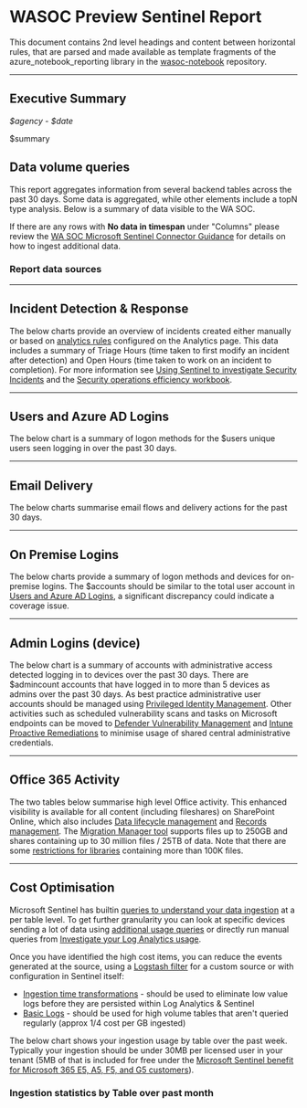 # WASOC Preview Sentinel Report

This document contains 2nd level headings and content between horizontal rules, that are parsed and made available as template fragments of the azure_notebook_reporting library in the [wasoc-notebook](https://github.com/wagov/wasoc-notebook) repository.

---

## Executive Summary

*$agency - $date*

$summary

## Data volume queries

This report aggregates information from several backend tables across the past 30 days.
Some data is aggregated, while other elements include a topN type analysis.
Below is a summary of data visible to the WA SOC.

If there are any rows with **No data in timespan** under "Columns" please review the [WA SOC Microsoft Sentinel Connector Guidance](https://github.com/wagov/soc-onboarding/blob/main/Sentinel-Connector-Guidance.md) for details on how to ingest additional data.

### Report data sources

---

## Incident Detection & Response

The below charts provide an overview of incidents created either manually or based on [analytics rules](https://learn.microsoft.com/en-us/azure/sentinel/detect-threats-built-in) configured on the Analytics page. This data includes a summary of Triage Hours (time taken to first modify an incident after detection) and Open Hours (time taken to work on an incident to completion). For more information see [Using Sentinel to investigate Security Incidents](https://learn.microsoft.com/en-us/azure/sentinel/investigate-cases) and the [Security operations efficiency workbook](https://learn.microsoft.com/en-us/azure/sentinel/manage-soc-with-incident-metrics#security-operations-efficiency-workbook).

---

## Users and Azure AD Logins

The below chart is a summary of logon methods for the $users unique users seen logging in over the past 30 days.

---

## Email Delivery

The below charts summarise email flows and delivery actions for the past 30 days.

---

## On Premise Logins

The below charts provide a summary of logon methods and devices for on-premise logins. The $accounts should be similar to the total user account in [Users and Azure AD Logins](#users_and_azure_ad_logins-title), a significant discrepancy could indicate a coverage issue.

---

## Admin Logins (device)

The below chart is a summary of accounts with administrative access detected logging in to devices over the past 30 days. There are $admincount accounts that have logged in to more than 5 devices as admins over the past 30 days. As best practice administrative user accounts should be managed using [Privileged Identity Management](https://learn.microsoft.com/en-us/azure/active-directory/privileged-identity-management/pim-deployment-plan). Other activities such as scheduled vulnerability scans and tasks on Microsoft endpoints can be moved to [Defender Vulnerability Management](https://learn.microsoft.com/en-us/microsoft-365/security/defender-vulnerability-management/tvm-dashboard-insights?view=o365-worldwide) and [Intune Proactive Remediations](https://learn.microsoft.com/en-us/mem/analytics/proactive-remediations) to minimise usage of shared central administrative credentials.

---

## Office 365 Activity

The two tables below summarise high level Office activity. This enhanced visibility is available for all content (including fileshares) on SharePoint Online, which also includes [Data lifecycle management](https://learn.microsoft.com/en-au/microsoft-365/compliance/data-lifecycle-management?view=o365-worldwide) and [Records management](https://learn.microsoft.com/en-au/microsoft-365/compliance/records-management?view=o365-worldwide). The [Migration Manager tool](https://learn.microsoft.com/en-us/sharepointmigration/mm-get-started) supports files up to 250GB and shares containing up to 30 million files / 25TB of data. Note that there are some [restrictions for libraries](https://support.office.com/article/b4038448-ec0e-49b7-b853-679d3d8fb784) containing more than 100K files.

---

## Cost Optimisation

Microsoft Sentinel has builtin [queries to understand your data ingestion](https://docs.microsoft.com/en-us/azure/sentinel/billing-monitor-costs#run-queries-to-understand-your-data-ingestion) at a per table level. To get further granularity you can look at specific devices sending a lot of data using [additional usage queries](https://docs.microsoft.com/en-us/azure/azure-monitor/logs/log-analytics-workspace-insights-overview#additional-usage-queries) or directly run manual queries from [Investigate your Log Analytics usage](https://docs.microsoft.com/en-us/azure/azure-monitor/logs/manage-cost-storage#investigate-your-log-analytics-usage).

Once you have identified the high cost items, you can reduce the events generated at the source, using a [Logstash filter](https://docs.microsoft.com/en-us/azure/sentinel/connect-logstash) for a custom source or with configuration in Sentinel itself:

- [Ingestion time transformations](https://docs.microsoft.com/en-us/azure/azure-monitor/logs/ingestion-time-transformations) - should be used to eliminate low value logs before they are persisted within Log Analytics & Sentinel
- [Basic Logs](https://docs.microsoft.com/en-us/azure/azure-monitor/logs/basic-logs-configure?tabs=cli-1%2Cportal-1) - should be used for high volume tables that aren't queried regularly (approx 1/4 cost per GB ingested)

The below chart shows your ingestion usage by table over the past week.
Typically your ingestion should be under 30MB per licensed user in your tenant (5MB of that is included for free under the [Microsoft Sentinel benefit for Microsoft 365 E5, A5, F5, and G5 customers](https://azure.microsoft.com/en-us/offers/sentinel-microsoft-365-offer/)).

### Ingestion statistics by Table over past month

